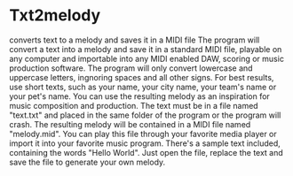 # Txt2melody
converts text to a melody and saves it in a MIDI file
The program will convert a text into a melody and save it in a standard MIDI file, playable on any computer and importable into any MIDI enabled DAW, scoring or music production software.
The program will only convert lowercase and uppercase letters, ingnoring spaces and all other signs. For best results, use short texts, such as your name, your city name, your team's name or your pet's name. You can use the resulting melody as an inspiration for music composition and production.
The text must be in a file named "text.txt" and placed in the same folder of the program or the program will crash. The resulting melody will be contained in a MIDI file named "melody.mid". You can play this file through your favorite media player or import it into your favorite music program.
There's a sample text included, containing the words "Hello World". Just open the file, replace the text and save the file to generate your own melody.
